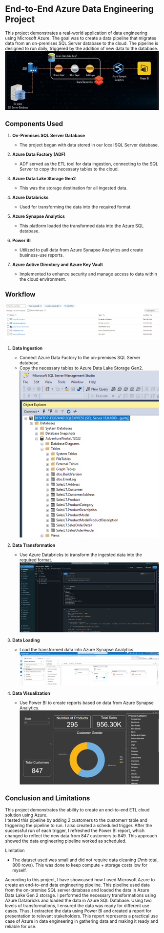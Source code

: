 # End-to-End Azure Data Engineering Project
This project demonstrates a real-world application of data engineering using Microsoft Azure. The goal was to create a data pipeline that migrates data from an on-premises SQL Server database to the cloud. The pipeline is designed to run daily, triggered by the addition of new data to the database.
![overview](https://github.com/SardarBoy/AzureDataEngineering1/blob/80604db716f778381552bb1dd901dd997ac0e52f/Project%20Overview.png)



## Components Used

1. **On-Premises SQL Server Database**
   - The project began with data stored in our local SQL Server database.

2. **Azure Data Factory (ADF)**
   - ADF served as the ETL tool for data ingestion, connecting to the SQL Server to copy the necessary tables to the cloud.

3. **Azure Data Lake Storage Gen2**
   - This was the storage destination for all ingested data.

4. **Azure Databricks**
   - Used for transforming the data into the required format.

5. **Azure Synapse Analytics**
   - This platform loaded the transformed data into the Azure SQL database.

6. **Power BI**
   - Utilized to pull data from Azure Synapse Analytics and create business-use reports.

7. **Azure Active Directory and Azure Key Vault**
   - Implemented to enhance security and manage access to data within the cloud environment.



## Workflow
![resourcegroup](https://github.com/SardarBoy/AzureDataEngineering1/blob/73438a92dbf7c0bc03c336ffef31c0eae08119be/ResourceGroup.png)
1. **Data Ingestion**
   - Connect Azure Data Factory to the on-premises SQL Server database.
   - Copy the necessary tables to Azure Data Lake Storage Gen2.
![database](https://github.com/SardarBoy/AzureDataEngineering1/blob/982239a2a018033ea9ca9c0667c57018233eab40/Database.png)

2. **Data Transformation**
   - Use Azure Databricks to transform the ingested data into the required format.
![databricks](https://github.com/SardarBoy/AzureDataEngineering1/blob/c1e943c805dbfc465a49e29d6e7ec7ab67549220/Data%20mounting%20and%20Transforming.png)
3. **Data Loading**
   - Load the transformed data into Azure Synapse Analytics.
![pipeline](https://github.com/SardarBoy/AzureDataEngineering1/blob/73438a92dbf7c0bc03c336ffef31c0eae08119be/Pipeline.png)
4. **Data Visualization**
   - Use Power BI to create reports based on data from Azure Synapse Analytics.
![dashboard](https://github.com/SardarBoy/AzureDataEngineering1/blob/44233eb41ef8e66c9bde77e4d7a0ac6710719e83/Dashboard.png)



## Conclusion and Limitations

This project demonstrates the ability to create an end-to-end ETL cloud solution using Azure.  
I tested this pipeline by adding 2 customers to the customerr table and triggering the pipeline to run. I also created a scheduled trigger. After the successful run of each trigger, I refreshed the Power BI report, which changed to reflect the new data from 847 customers to 849. This approach showed the data engineering pipeline worked as scheduled.

Limitation
   - The dataset used was small and did not require data cleaning (7mb total, 800 rows). This was done to keep compute + storage costs low for myself.

According to this project, I have showcased how I used Microsoft Azure to create an end-to-end data engineering pipeline. This pipeline used data from the on-premise SQL server database and loaded the data in Azure Data Lake Gen 2 storage. I performed the necessary transformations using Azure Databricks and loaded the data in Azure SQL Database. Using two levels of transformations, I ensured the data was ready for different use cases. Thus, I extracted the data using Power BI and created a report for presentation to relevant stakeholders. This report represents a practical use case of Azure in data engineering in gathering data and making it ready and reliable for use.





